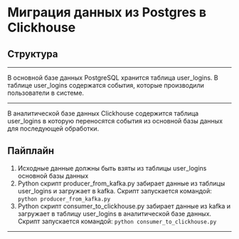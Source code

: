 # Миграция данных из Postgres в Clickhouse
## Структура
***
В основной базе данных PostgreSQL хранится таблица user_logins.
В таблице user_logins содержатся события, которые производили пользователи в системе.
***
В аналитической базе данных Clickhouse содержится таблица user_logins
в которую переносятся события из основной базы данных для последующей обработки.
## Пайплайн
1. Исходные данные должны быть взяты из таблицы user_logins основной базы данных
2. Python скрипт producer_from_kafka.py забирает данные из таблицы user_logins и загружает в kafka. Скрипт запускается командой: ```python producer_from_kafka.py```
3. Python скрипт consumer_to_clickhouse.py забирает данные из kafka и загружает в таблицу user_logins в аналитической базе данных. Скрипт запускается командой: ```python consumer_to_clickhouse.py```
---